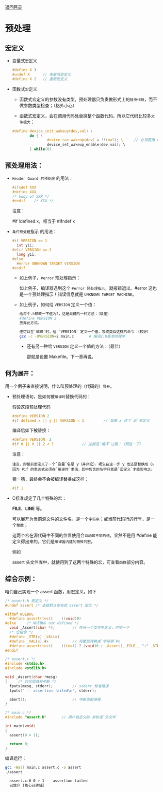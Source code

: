 [返回目录](/README.md)

预处理
===========================

宏定义
----------

- 变量式`宏`定义

  ```c
  #define X 3
  #undef X      // 先取消宏定义
  #define X 2   // 重新宏定义
  ```

- 函数式`宏`定义

  - 函数式宏定义的参数没有类型，预处理器只负责做形式上的`替换代码`，而不做参数类型检查；（格外小心）

  - 函数式宏定义，会在调用代码处替换整个函数代码，所以它代码比较多`文件很大`；

  ```c
  #define device_init_wakeup(dev,val) \
          do { \
                  device_can_wakeup(dev) = !!(val); \     // 必须要用 while(0) 包括起来，否则会被此处的分号;结束掉整个 函数式宏定义！
                  device_set_wakeup_enable(dev,val); \
          } while(0)
  ```

预处理用法：
----------

- `Header Guard 的预处理` 的用法：

  ```c
  #ifndef XXX
  #define XXX
  /* body of XXX */
  #endif    /* XXX */
  ```

  注意：

    #if !defined x，相当于 #ifndef x



- `条件预处理`指示 的用法：

  ```c
  #if VERSION == 1
    int yii;
  #elif VERSION == 2
    long yii;
  #else
    #error UNKNOWN TARGET VERSION
  #endif
  ```

  - 如上例子，`#error` 预处理指示：

    如上例子，编译器遇到这个 `#error 预处理指示`，就报错退出。#error 这也是一个预处理指示！错误信息就是 `UNKNOWN TARGET MACHINE`。

  - 如上例子，如何给 `VERSION` 定义一个值：

    ```bash
    给每个.h都改一下值为2，这是最糟的一种方法：（最差）
    #define VERSION 2
    放弃此方式。

    还可以在`编译`时，给 `VERSION` 定义一个值，写成类似这样的命令：（较好）
    gcc -c -DVERSION=2 main.c       # 编译2.0版本的程序
    ```

    - 还有另一种给 `VERSION` 定义一个值的方法：（最佳）

      那就是设置 Makefile。下一章再说。

何为`展开`：
----------

用一个例子来直接说明，什么叫预处理的（代码的）`展开`。

- 预处理语句，是如何被`编译时`替换代码的：

  假设这段预处理代码

  ```c
  #define VERSION 2
  #if defined x || y || VERSION < 3         // 如果 x 这个`宏`有定义
  ```

  编译后如下被替换：

  ```c
  #define VERSION  2
  #if 0 || 0 || 2 < 3             // 这就是`编译`过程！（预告一下）
  ```
    注意：

      注意，即使前面定义了一个`变量`名是 y（并非宏），呢么在这一步 y 也还是替换成 0。因为 #if 的表达式必须在`编译时`求值，其中包含的名字只能是`宏定义`才能影响之。

  猜一猜，最终会不会被编译替换成这样：

    ```c
    #if 1
    ```

- C标准规定了几个特殊的宏：

  __FILE__、__LINE__ 等。

  可以展开为当前源文件的文件名，是一个`字符串`；或当前代码行的行号，是一个`整数`；

  这两个宏在源代码中不同的位置使用会`自动取不同的值`，显然不是用 #define 能定义得出来的。它们是`编译器内建的特殊的宏`。

  例如

    assert 头文件库中，就使用到了这两个特殊的宏，可查看`函数`部分内容。


综合示例：
----------

  咱们自己实现一个 assert 函数，用宏定义。如下

  ```c
  /* assert.h 宏定义 */
  #undef assert	/* 去掉默认存在的 assert 定义 */

  #ifdef NDEBUG
  	#define assert(test)	((void)0)
  #else		/* NDEBUG not defined */
  	void _Assert(char *);        // 在另一个文件中定义，声明一下
  	/* 宏指令 */
  	#define _STR(x) _VAL(x)
  	#define _VAL(x) #x           // 将整型转换成`字符串`#x
  	#define assert(test)	((test) ? (void)0 : _Assert(__FILE__ ":" _STR(__LINE__) " " #test))
  #endif
  ```

  ```c
  /* assert.c */
  #include <stdio.h>
  #include <stdlib.h>

  void _Assert(char *mesg)
  {		/* 打印信息并中断 */
  	fputs(mesg, stderr);         // stderr 标准错误
  	fputs(" -- assertion failed\n", stderr);

  	abort();                     // 中断当前进程
  }
  ```

  ```c
  /* main.c */
  #include "assert.h"       // 用户自定义的 非标准`头文件`

  int main(void)
  {
  	assert(0 > 1);

  	return 0;
  }
  ```

  编译运行：

  ```bash
  gcc -Wall main.c assert.c -o assert
  ./assert

    assert.c:6 0 > 1 -- assertion failed
    已放弃 (核心已转储)
  ```
